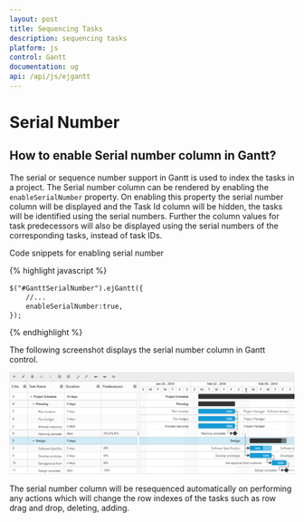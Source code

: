 ```yaml
---
layout: post
title: Sequencing Tasks
description: sequencing tasks
platform: js
control: Gantt
documentation: ug
api: /api/js/ejgantt
---
```


# Serial Number

## How to enable Serial number column in Gantt?

The serial or sequence number support in Gantt is used to index the tasks in a project. The Serial number column can be rendered by enabling the `enableSerialNumber` property. On enabling this property the serial number column will be displayed and the Task Id column will be hidden, the tasks will be identified using the serial numbers. Further the column values for task predecessors will also be displayed using the serial numbers of the corresponding tasks, instead of task IDs.

Code snippets for enabling serial number

{% highlight javascript %}

    $("#GanttSerialNumber").ejGantt({
        //...
        enableSerialNumber:true,
    });

{% endhighlight %}

The following screenshot displays the serial number column in Gantt control.

![](/js/Gantt/Serial-Number_images/Serial_img1.png)

The serial number column will be resequenced automatically on performing any actions which will change the row indexes of the tasks such as row drag and drop, deleting, adding.